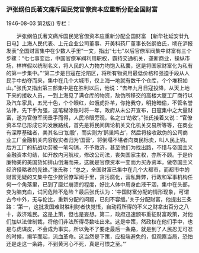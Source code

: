 ### 沪张纲伯氏著文痛斥国民党官僚资本应重新分配全国财富

1946-08-03
第2版()
专栏：

　　沪张纲伯氏著文痛斥国民党官僚资本应重新分配全国财富
    【新华社延安廿九日电】上海人民代表、上元企业公司董事、开美科药厂董事长张纲伯氏，顷在沪报发表“全国财富集中在少数人手里”一文，指出“七七”以后官僚军阀集中财富有三个步骤：“七七事变后，中国官僚军阀利用职权，霸持交通机关，垄断商业，操纵市场，样样假以统制名义，将人民的人力物力均饱入私囊，这是将国家财富化为私有的第一步集中。”“第二步是日寇在沦陷区，将所有物资用最低价格和强迫手段从人民手中劫夺而来，集中在几个大城市，仅上海一地就有数千个仓库，个个堆积如山。”张氏又指出第三部集中是在胜利以后，他说：“去年九月日寇投降，从天上地下来的接收人员，一到上海见了满仓库的物资，敌伪所移交的高楼大厦工厂商行以及汽车家具，五光十色，个个眼红，如饿虎扑羊，你抢我夺，明抢暗偷，不管名誉法律，先下手为强，这笔糊涂账时将一年，政府从未公开宣布，日寇集中之大量财富，遂为官僚军阀垂手而得，人民冷眼旁观，名之曰‘劫收’。”张氏接着又说：“官僚资本早已形成它的发展路线，首先是将民间舆论机关文化机关交易所等等，在商业有深厚基础者，美其名曰‘加股’，而实则为‘鹊巢鸠占’，然后将接收敌伪的公司商业工厂金融机关内容殷实者归为‘国营’，将倒塌不堪者向商民标卖，叫人民上钩。后方工厂的抗战功劳被一笔勾销，不予救济，甚至他们为找出路，不惜与帝国主义金融资本勾结，如开放内河航权，修改公司法，丧失国家主权，亦所不顾。于是价廉物美的美国货如排山倒海而来，这就是官僚资本一变而为买办资本，做帝国主义经济侵略者的先锋。”张氏称：“总之，全国财富已集中在几个大都市，而都市中的财富无疑的又集中在少数官僚军阀手里，贪污腐化，营私舞弊，行政和军事机构任何一个角落里，已到了糜烂崩溃的程度，好比人体中周身血液干涸，集中在头部，变为脑充血，试问危险不危险？最后张氏认为：‘中国财富分配的情形现象，可谓古今中外，无与伦比，重新分配的问题，已刻不容缓。’关于分配财富，他提出三条路：‘第一，这批发国难财胜利财者快觉悟，自动将所得的不义之财拿出百分之八十，救济难民。这是上策，但也是妄想。第二，政府迅速颁布重征财富政策，对他们加以法律制裁，将他们非法所得尽数吐出来。这是中策，然政权在他们手中，也是与虎谋皮，不会成为事实。所以免不了要走最后一条路，就是到了人民忍无可忍的时候，揭竿而起，流血革命。这当然是下策，应极端避免的，但观察当局，恐怕还是走这一条路，不到黄河心不死，真是可恨之至。’”
